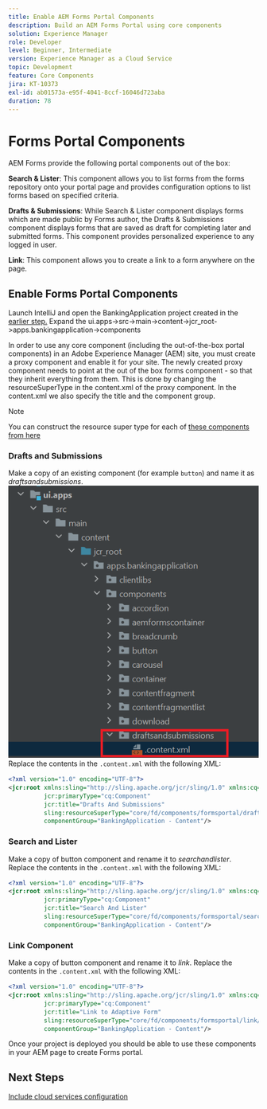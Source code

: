```yaml
---
title: Enable AEM Forms Portal Components
description: Build an AEM Forms Portal using core components
solution: Experience Manager
role: Developer
level: Beginner, Intermediate
version: Experience Manager as a Cloud Service
topic: Development
feature: Core Components
jira: KT-10373
exl-id: ab01573a-e95f-4041-8ccf-16046d723aba
duration: 78
---
```

# Forms Portal Components

AEM Forms provide the following portal components out of the box:

**Search & Lister**: This component allows you to list forms from the forms repository onto your portal page and provides configuration options to list forms based on specified criteria.

**Drafts & Submissions**: While Search & Lister component displays forms which are made public by Forms author, the Drafts & Submissions component displays forms that are saved as draft for completing later and submitted forms. This component provides personalized experience to any logged in user.

**Link**: This component allows you to create a link to a form anywhere on the page.

## Enable Forms Portal Components

Launch IntelliJ and open the BankingApplication project created in the [earlier step.](./getting-started.md) Expand the ui.apps->src->main->content->jcr_root->apps.bankingapplication->components

In order to use any core component (including the out-of-the-box portal components) in an Adobe Experience Manager (AEM) site, you must create a proxy component and enable it for your site. 
The newly created proxy component needs to point at the out of the box forms component - so that they inherit everything from them. This is done by changing the resourceSuperType in the content.xml of the proxy component. In the content.xml we also specify the title and the component group.
>[!NOTE]
>
> You can construct the resource super type for each of [these components from here](https://github.com/adobe/aem-core-forms-components/tree/master/ui.apps/src/main/content/jcr_root/apps/core/fd/components/formsportal)


### Drafts and Submissions

Make a copy of an existing component (for example `button`) and name it as _draftsandsubmissions_. 
![draftsandsubmissions](assets/forms-portal-components2.png)
Replace the contents in the `.content.xml` with the following XML:

```xml
<?xml version="1.0" encoding="UTF-8"?>
<jcr:root xmlns:sling="http://sling.apache.org/jcr/sling/1.0" xmlns:cq="http://www.day.com/jcr/cq/1.0" xmlns:jcr="http://www.jcp.org/jcr/1.0"
          jcr:primaryType="cq:Component"
          jcr:title="Drafts And Submissions"
          sling:resourceSuperType="core/fd/components/formsportal/draftsandsubmissions/v1/draftsandsubmissions"
          componentGroup="BankingApplication - Content"/>

```

### Search and Lister

Make a copy of button component and rename it to _searchandlister_.
Replace the contents in the `.content.xml` with the following XML:


```xml
<?xml version="1.0" encoding="UTF-8"?>
<jcr:root xmlns:sling="http://sling.apache.org/jcr/sling/1.0" xmlns:cq="http://www.day.com/jcr/cq/1.0" xmlns:jcr="http://www.jcp.org/jcr/1.0"
          jcr:primaryType="cq:Component"
          jcr:title="Search And Lister"
          sling:resourceSuperType="core/fd/components/formsportal/searchlister/v1/searchlister"
          componentGroup="BankingApplication - Content"/>

```

### Link Component

Make a copy of button component and rename it to _link_.
Replace the contents in the `.content.xml` with the following XML:


```xml
<?xml version="1.0" encoding="UTF-8"?>
<jcr:root xmlns:sling="http://sling.apache.org/jcr/sling/1.0" xmlns:cq="http://www.day.com/jcr/cq/1.0" xmlns:jcr="http://www.jcp.org/jcr/1.0"
          jcr:primaryType="cq:Component"
          jcr:title="Link to Adaptive Form"
          sling:resourceSuperType="core/fd/components/formsportal/link/v2/link"
          componentGroup="BankingApplication - Content"/>

```

Once your project is deployed you should be able to use these components in your AEM page to create Forms portal.

## Next Steps

[Include cloud services configuration](./azure-storage-fdm.md)
